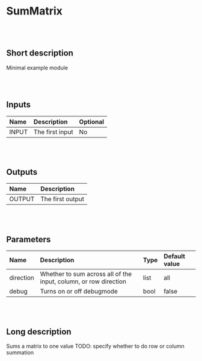 # SumMatrix


<br><br>
## Short description

Minimal example module

<br><br>

## Inputs

|Name|Description|Optional|
|:----|:-----------|:-------|
|INPUT|The first input|No|

<br><br>

## Outputs

|Name|Description|
|:----|:-----------|
|OUTPUT|The first output|

<br><br>

## Parameters

|Name|Description|Type|Default value|
|:----|:-----------|:----|:-------------|
|direction|Whether to sum across all of the input, column, or row direction|list|all|
|debug|Turns on or off debugmode|bool|false|

<br><br>
## Long description
Sums a matrix to one value
	TODO: specify whether to do row or column summation